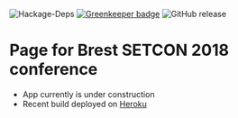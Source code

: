 ![Hackage-Deps](https://img.shields.io/hackage-deps/v/lens.svg)
[![Greenkeeper badge](https://badges.greenkeeper.io/AliakseiBychyk/restful-api-nodejs-express.svg)](https://greenkeeper.io/)
![GitHub release](https://img.shields.io/github/release/AliakseiBychyk/setcon2018.svg)

# Page for Brest SETCON 2018 conference #

* App currently is under construction
* Recent build deployed on [Heroku](https://setcon2018.herokuapp.com/) 
